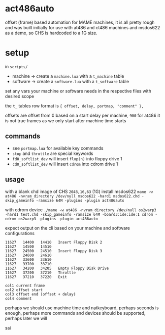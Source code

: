 # act486auto

offset (frame) based automation for MAME machines, it is all pretty rough and was built initially for use with at486 and ct486 machines and msdos622 as a demo, so CHS is hardcoded to a 1G size.

# setup
in `scripts/`
* machine  -> create a `machine.lua` with a `t_machine` table
* software -> create a `software.lua` with a `t_software` table

set any vars your machine or software needs in the respective files with desired scope

the `t_` tables row format is `{ offset, delay, portmap, "comment" },`

offsets are offset from 0 based on a start delay per machine, `900` for at486 it is not true frames as we only start after machine time starts

## commands
* see `portmap.lua` for available key commands
* `stop` and `throttle` are special keywords
* `fd0_softlist_dev` will insert `flop(n)` into floppy drive 1
* `cd0_softlist_dev` will insert `cdrom` into cdrom drive 1

## usage
with a blank chd image of CHS `2048,16,63` (1G) install msdos622
`mame -w at486 -nvram_directory /dev/null msdos622 -hard1 msdos622.chd -skip_gameinfo -ramsize 64M -plugins -plugin act486auto`

with cdrom device
`./mame -w at486 -nvram_directory /dev/null os2warp3 -hard1 test.chd -skip_gameinfo -ramsize 64M -board3:ide:ide:1 cdrom -cdrom os2warp3 -plugins -plugin act486auto`


expect output on the cli based on your machine and software configurations
```
11627	14400	14410	Insert Floppy Disk 2
11627	14500	14510	
11627	24500	24510	Insert Floppy Disk 3
11627	24600	24610	
11627	33600	33610	
11627	33700	33710	
11627	34200	34205	Empty Floppy Disk Drive
11627	37200	37210	Throttle
11627	37210	37220	Exit
```

```
col1 current frame
col2 offset start
col3 offset end (offset + delay)
col4 comment
```


perhaps we should use machine time and natkeyboard, perhaps seconds is enough, perhaps more commands and devices should be supported, perhaps later we will

sai
